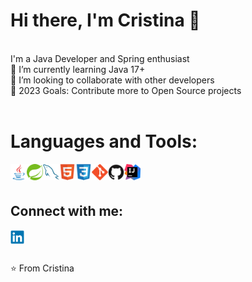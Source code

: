 <h1>Hi there, I'm Cristina 👋</h1>
<br>
I'm a Java Developer and Spring enthusiast<br>
🌱 I’m currently learning Java 17+ <br>
👯 I’m looking to collaborate with other developers<br>
🥅 2023 Goals: Contribute more to Open Source projects<br>

<br>
<h1>Languages and Tools:</h1>
<img align="left" alt="Java" width="26px" src="https://raw.githubusercontent.com/devicons/devicon/master/icons/java/java-original.svg" />
<img align="left" alt="Spring" width="26px" src="https://raw.githubusercontent.com/devicons/devicon/master/icons/spring/spring-original.svg" />
<img align="left" alt="SQL" width="26px" src="https://raw.githubusercontent.com/devicons/devicon/master/icons/mysql/mysql-original.svg" />
<img align="left" alt="HTML5" width="26px" src="https://raw.githubusercontent.com/devicons/devicon/master/icons/html5/html5-original.svg" />
<img align="left" alt="CSS3" width="26px" src="https://raw.githubusercontent.com/devicons/devicon/master/icons/css3/css3-original.svg" />
<img align="left" alt="Git" width="26px" src="https://raw.githubusercontent.com/devicons/devicon/master/icons/git/git-original.svg" />
<img align="left" alt="GitHub" width="26px" src="https://raw.githubusercontent.com/devicons/devicon/master/icons/github/github-original.svg" />
<img align="left" alt="IntelliJ IDEA" width="26px" src="https://raw.githubusercontent.com/devicons/devicon/master/icons/intellij/intellij-original.svg" />
<br>
<br>
<h2>Connect with me:</h2>
<a href="https://www.linkedin.com/in/cristina-totovina-58a9291b2/"><img align="left" alt="LinkedIn" width="22px" src="https://raw.githubusercontent.com/devicons/devicon/master/icons/linkedin/linkedin-original.svg" /></a><br>


<br>
<br>
⭐️ From Cristina

